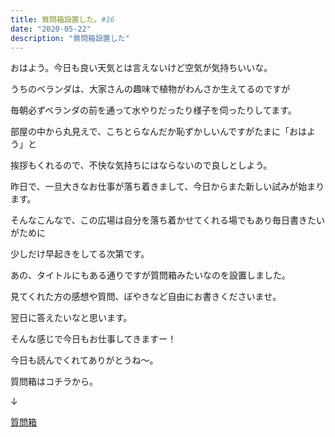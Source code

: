 ```yaml
---
title: 質問箱設置した。#16
date: "2020-05-22"
description: "質問箱設置した"
---
```


おはよう。今日も良い天気とは言えないけど空気が気持ちいいな。

うちのベランダは、大家さんの趣味で植物がわんさか生えてるのですが

毎朝必ずベランダの前を通って水やりだったり様子を伺ったりしてます。

部屋の中から丸見えで、こちとらなんだか恥ずかしいんですがたまに「おはよう」と

挨拶もくれるので、不快な気持ちにはならないので良しとしよう。

昨日で、一旦大きなお仕事が落ち着きまして、今日からまた新しい試みが始まります。

そんなこんなで、この広場は自分を落ち着かせてくれる場でもあり毎日書きたいがために

少しだけ早起きをしてる次第です。

あの、タイトルにもある通りですが質問箱みたいなのを設置しました。

見てくれた方の感想や質問、ぼやきなど自由にお書きくださいませ。

翌日に答えたいなと思います。

そんな感じで今日もお仕事してきますー！

今日も読んでくれてありがとうね～。

質問箱はコチラから。

↓

[質問箱](https://forms.gle/rB93ot3thXSvdZyr5)

